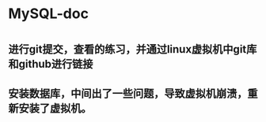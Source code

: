 # MySQL-doc
#
## 进行git提交，查看的练习，并通过linux虚拟机中git库和github进行链接
### 
## 安装数据库，中间出了一些问题，导致虚拟机崩溃，重新安装了虚拟机。
